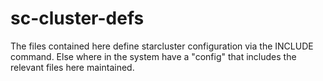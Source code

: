 # sc-cluster-defs
The files contained here define starcluster configuration via the INCLUDE command.
Else where in the system have a "config" that includes the relevant files here maintained.
